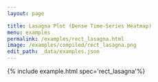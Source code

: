 ```yaml
---
layout: page

title: Lasagna Plot (Dense Time-Series Heatmap)
menu: examples
permalink: /examples/rect_lasagna.html
image: /examples/compiled/rect_lasagna.png
edit_path: _data/examples.json
---
```




{% include example.html spec='rect_lasagna'%}
